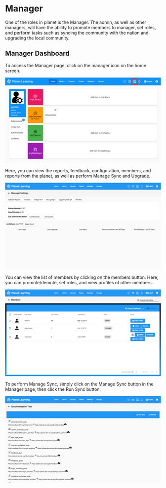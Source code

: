 # Manager
	
One of the roles in planet is the Manager. The admin, as well as other managers, will have the ability to promote members to manager, set roles, and perform tasks such as syncing the community with the nation and upgrading the local community.
	
## Manager Dashboard
	
To access the Manager page, click on the manager icon on the home screen.
	
![](images/planet-feedback-to-manager.png)
	
Here, you can view the reports, feedback, configuration, members, and reports from the planet, as well as perform Manage Sync and Upgrade.
	
![](images/planet-manager.png)
	
You can view the list of members by clicking on the members button. Here, you can promote/demote, set roles, and view profiles of other members.
	
![](images/planet-manager-members.png)
	
To perform Manage Sync, simply click on the Manage Sync button in the Manager page, then click the Run Sync button.
	
![](images/planet-manager-sync.png)
